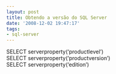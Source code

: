 ```yaml
---
layout: post
title: Obtendo a versão do SQL Server
date: '2008-12-02 19:47:17'
tags:
- sql-server
---
```



SELECT serverproperty(‘productlevel’)  
 SELECT serverproperty(‘productversion’)  
 SELECT serverproperty(‘edition’)


